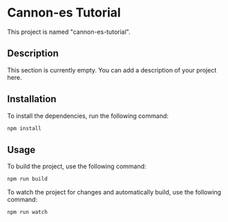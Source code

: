 # Cannon-es Tutorial

This project is named "cannon-es-tutorial".

## Description

This section is currently empty. You can add a description of your project here.

## Installation

To install the dependencies, run the following command:

```bash
npm install
```

## Usage

To build the project, use the following command:

```bash
npm run build
```

To watch the project for changes and automatically build, use the following command:

```bash
npm run watch
```
